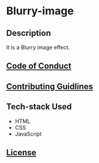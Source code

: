 # Blurry-image

## Description
It is a Blurry image effect.

## [Code of Conduct](https://github.com/MukulKolpe/Random-Quote-generator/blob/main/CODE_OF_CONDUCT.md)

## [Contributing Guidlines](https://github.com/MukulKolpe/Random-Quote-generator/blob/main/CONTRIBUTING.md)

## Tech-stack Used
- HTML
- CSS
- JavaScript


## [License](https://github.com/MukulKolpe/Blurry-image/blob/main/LICENSE)


